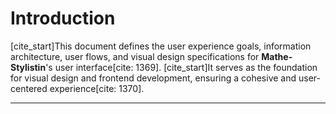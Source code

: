 # Introduction

[cite_start]This document defines the user experience goals, information architecture, user flows, and visual design specifications for **Mathe-Stylistin**'s user interface[cite: 1369]. [cite_start]It serves as the foundation for visual design and frontend development, ensuring a cohesive and user-centered experience[cite: 1370].

---
